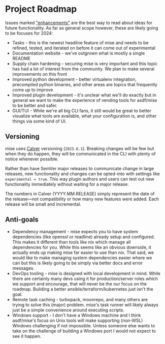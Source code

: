 # Project Roadmap

Issues marked ["enhancements"](https://github.com/jdx/mise/issues?q=is%3Aissue+is%3Aopen+label%3Aenhancement) are the best way to read about ideas for future
functionality. As far as general scope however, these are likely going to be focuses for 2024:

* Tasks - this is the newest headline feature of mise and needs to be refined, tested, and iterated on before it can come out of experimental
* Documentation website - we've outgrown what is mostly a single README
* Supply chain hardening - securing mise is very important and this topic has had a lot of interest from the community. We plan to make several improvements on this front
* Improved python development - better virtualenv integration, precompiled python binaries, and other areas are topics that frequently come up to improve
* Improved plugin development - it's unclear what we'll do exactly but in general we want to make the experience of vending tools for asdf/mise to be better and safer.
* GUI/TUI - While we're all big CLI fans, it still would be great to better visualize what tools are available, what your configuration is, and other things via some kind of UI.

## Versioning

mise uses [Calver](https://calver.org/) versioning (`2023.6.1`).
Breaking changes will be few but when they do happen,
they will be communicated in the CLI with plenty of notice whenever possible.

Rather than have SemVer major releases to communicate change in large releases,
new functionality and changes can be opted-into with settings like `experimental = true`.
This way plugin authors and users can
test out new functionality immediately without waiting for a major release.

The numbers in Calver (YYYY.MM.RELEASE) simply represent the date of the release—not compatibility
or how many new features were added.
Each release will be small and incremental.

## Anti-goals

* Dependency management - mise expects you to have system dependencies (like openssl or readline) already setup and configured. This makes it different than tools like nix which manage all dependencies for you. While this seems like an obvious downside, it actually ends up making mise far easier to use than nix. That said, we would like to make managing system dependencies easier where we can but this is likely going to be simply via better docs and error messages.
* DevOps tooling - mise is designed with local development in mind. While there are certainly many devs using it for production/server roles which we support and encourage, that will never be the our focus on the roadmap. Building a better ansible/terraform/kubernetes just isn't the goal.
* Remote task caching - turbopack, moonrepo, and many others are trying to solve this (major) problem. mise's task runner will likely always just be a simple convenience around executing scripts.
* Windows support - I don't have a Windows machine and I think asdf/mise's focus on Unix tools will make supporting (non-WSL) Windows challenging if not impossible. Unless someone else wants to take on the challenge of building a Windows port I would not expect to see it happen.
